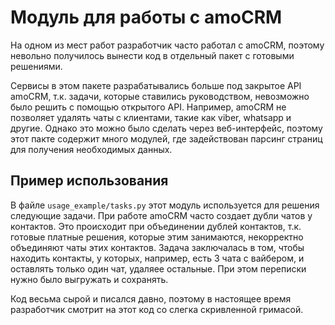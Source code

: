 # Модуль для работы с amoCRM

На одном из мест работ разработчик часто работал с amoCRM, поэтому невольно получилось вынести код в отдельный пакет с готовыми решениями.

Сервисы в этом пакете разрабатывались больше под закрытое API amoCRM, т.к. задачи, которые ставились руководством, невозможно было решить с помощью открытого API.
Например, amoCRM не позволяет удалять чаты с клиентами, такие как viber, whatsapp и другие. Однако это можно было сделать через веб-интерфейс, поэтому этот пакте содержит много модулей, где задействован парсинг страниц для 
получения необходимых данных.

## Пример использования
В файле `usage_example/tasks.py` этот модуль используется для решения следующие задачи.
При работе amoCRM часто создает дубли чатов у контактов. Это происходит при объединении дублей контактов, т.к. готовые платные решения, которые этим занимаются, некорректно объединяют чаты этих контактов.
Задача заключалась в том, чтобы находить контакты, у которых, например, есть 3 чата с вайбером, и оставлять только один чат, удаляее остальные. При этом переписки нужно было выгружать и сохранять.

Код весьма сырой и писался давно, поэтому в настоящее время разработчик смотрит на этот код со слегка скривленной гримасой.
